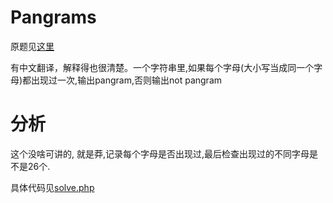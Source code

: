 # Pangrams
原题见[这里](https://www.hackerrank.com/challenges/pangrams/problem)

有中文翻译，解释得也很清楚。一个字符串里,如果每个字母(大小写当成同一个字母)都出现过一次,输出pangram,否则输出not pangram

# 分析

这个没啥可讲的, 就是莽,记录每个字母是否出现过,最后检查出现过的不同字母是不是26个.

具体代码见[solve.php](./solve.php)
